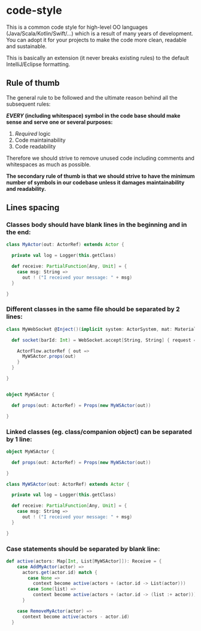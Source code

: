 # code-style
This is a common code style for high-level OO languages (Java/Scala/Kotlin/Swift/...) which is a result of many years of development. You can adopt it for your projects to make the code more clean, readable and sustainable.

This is basically an extension (it never breaks existing rules) to the default IntelliJ/Eclipse formatting.

## Rule of thumb

The general rule to be followed and the ultimate reason behind all the subsequent rules:

**_EVERY_ (including whitespace) symbol in the code base should make sense and serve one or several purposes:**
1. _Required_ logic
1. Code maintainability
1. Code readability

Therefore we should strive to remove unused code including comments and whitespaces as much as possible.

**The secondary rule of thumb is that we should strive to have the minimum number of symbols in our codebase unless it damages maintainability and readability.**

## Lines spacing

### Classes body should have blank lines in the beginning and in the end:
```scala
class MyActor(out: ActorRef) extends Actor {

  private val log = Logger(this.getClass)

  def receive: PartialFunction[Any, Unit] = {
    case msg: String =>
      out ! ("I received your message: " + msg)
  }

}
```

### Different classes in the same file should be separated by 2 lines:
```scala
class MyWebSocket @Inject()(implicit system: ActorSystem, mat: Materializer) {

  def socket(barId: Int) = WebSocket.accept[String, String] { request =>

    ActorFlow.actorRef { out =>
      MyWSActor.props(out)
    }
  }

}


object MyWSActor {

  def props(out: ActorRef) = Props(new MyWSActor(out))

}
```

### Linked classes (eg. class/companion object) can be separated by 1 line:
```scala
object MyWSActor {

  def props(out: ActorRef) = Props(new MyWSActor(out))

}

class MyWSActor(out: ActorRef) extends Actor {

  private val log = Logger(this.getClass)

  def receive: PartialFunction[Any, Unit] = {
    case msg: String =>
      out ! ("I received your message: " + msg)
  }

}
```

### Case statements should be separated by blank line:
```scala
def active(actors: Map[Int, List[MyWSActor]]): Receive = {
    case AddMyActor(actor) =>
      actors.get(actor.id) match {
        case None =>
          context become active(actors + (actor.id -> List(actor)))
        case Some(list) =>
          context become active(actors + (actor.id -> (list :+ actor)))
      }

    case RemoveMyActor(actor) =>
      context become active(actors - actor.id)
  }
```
